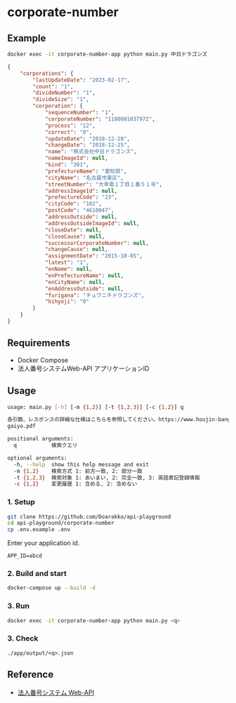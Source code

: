 # corporate-number

## Example

```sh
docker exec -it corporate-number-app python main.py 中日ドラゴンズ
```

```json
{
    "corporations": {
        "lastUpdateDate": "2023-02-17",
        "count": "1",
        "divideNumber": "1",
        "divideSize": "1",
        "corporation": {
            "sequenceNumber": "1",
            "corporateNumber": "1180001037972",
            "process": "12",
            "correct": "0",
            "updateDate": "2018-12-28",
            "changeDate": "2018-12-25",
            "name": "株式会社中日ドラゴンズ",
            "nameImageId": null,
            "kind": "301",
            "prefectureName": "愛知県",
            "cityName": "名古屋市東区",
            "streetNumber": "大幸南１丁目１番５１号",
            "addressImageId": null,
            "prefectureCode": "23",
            "cityCode": "102",
            "postCode": "4610047",
            "addressOutside": null,
            "addressOutsideImageId": null,
            "closeDate": null,
            "closeCause": null,
            "successorCorporateNumber": null,
            "changeCause": null,
            "assignmentDate": "2015-10-05",
            "latest": "1",
            "enName": null,
            "enPrefectureName": null,
            "enCityName": null,
            "enAddressOutside": null,
            "furigana": "チュウニチドラゴンズ",
            "hihyoji": "0"
        }
    }
}
```

## Requirements

- Docker Compose
- 法人番号システムWeb-API アプリケーションID

## Usage

```sh
usage: main.py [-h] [-m {1,2}] [-t {1,2,3}] [-c {1,2}] q

各引数、レスポンスの詳細な仕様はこちらを参照してください。https://www.houjin-bangou.nta.go.jp/documents/k-web-api-kinou-
gaiyo.pdf

positional arguments:
  q           検索クエリ

optional arguments:
  -h, --help  show this help message and exit
  -m {1,2}    検索方式 1: 前方一致, 2: 部分一致
  -t {1,2,3}  検索対象 1: あいまい, 2: 完全一致, 3: 英語表記登録情報
  -c {1,2}    変更履歴 1: 含める, 2: 含めない
```

### 1. Setup

```sh
git clone https://github.com/Doarakko/api-playground
cd api-playground/corporate-number
cp .env.example .env
```

Enter your application id.

```.env
APP_ID=abcd
```

### 2. Build and start

```sh
docker-compose up --build -d
```

### 3. Run

```sh
docker exec -it corporate-number-app python main.py <q>
```

### 3. Check

`./app/output/<q>.json`

## Reference

- [法人番号システム Web-API](https://www.houjin-bangou.nta.go.jp/webapi/)

